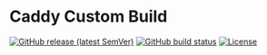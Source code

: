 # Caddy Custom Build
[![GitHub release (latest SemVer)](https://img.shields.io/github/v/release/advisorgee/caddy-custom?label=Release)](https://github.com/advisorgee/caddy-custom/releases)
[![GitHub build status](https://img.shields.io/github/actions/workflow/status/advisorgee/caddy-custom/update-tag-release.yml?label=Auto-update)](https://github.com/advisorgee/caddy-custom/actions/workflows/update-tag-release.yml)
[![License](https://img.shields.io/github/license/advisorgee/caddy-custom?label=License)](https://github.com/advisorgee/caddy-custom/blob/main/LICENSE)

